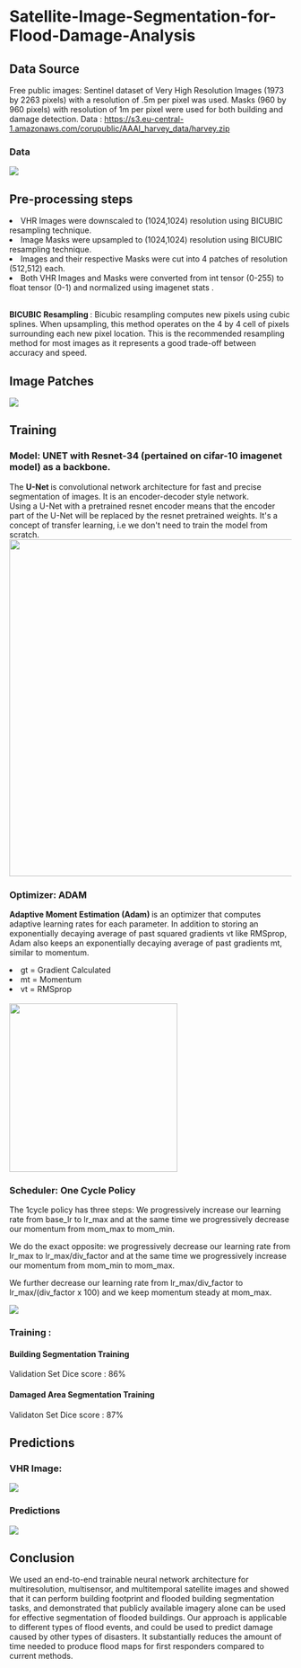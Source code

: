# Satellite-Image-Segmentation-for-Flood-Damage-Analysis
## Data Source

Free public images: Sentinel dataset of Very High Resolution Images (1973 by 2263 pixels) with a resolution of .5m per pixel was used. Masks (960 by 960 pixels) with resolution of 1m per pixel were used for both building and damage detection.
Data : https://s3.eu-central-1.amazonaws.com/corupublic/AAAI_harvey_data/harvey.zip

### Data
<img src="https://github.com/orion29/Satellite-Image-Segmentation-for-Flood-Damage-Analysis/blob/main/Images/Image_vhr.png"/>


## Pre-processing steps
<li> VHR Images were downscaled to (1024,1024) resolution using BICUBIC resampling technique.</li>
<li> Image Masks were upsampled to (1024,1024) resolution using BICUBIC resampling technique.</li>
<li> Images and their respective Masks were cut into 4 patches of resolution (512,512) each.</li>
<li> Both VHR Images and Masks were converted from int tensor (0-255) to float tensor (0-1) and normalized using imagenet stats .</li><br>

<b> BICUBIC Resampling </b> : Bicubic resampling computes new pixels using cubic splines. When upsampling, this method operates on the 4 by 4 cell of pixels surrounding each new pixel location. This is the recommended resampling method for most images as it represents a good trade-off between accuracy and speed.

## Image Patches

<img src="https://github.com/orion29/Satellite-Image-Segmentation-for-Flood-Damage-Analysis/blob/main/Images/patches.png"/>

## Training

### Model: UNET with Resnet-34 (pertained on cifar-10 imagenet model) as a backbone.
The <b> U-Net </b> is convolutional network architecture for fast and precise segmentation of images. It is an encoder-decoder style network.<br>
Using a U-Net with a pretrained resnet encoder means that the encoder part of the U-Net will be replaced by the resnet pretrained weights. It's a concept of transfer learning, i.e we don't need to train the model from scratch.<br>
<img src="https://github.com/orion29/Satellite-Image-Segmentation-for-Flood-Damage-Analysis/blob/main/Images/unet.png" width="600">

### Optimizer: ADAM

<b> Adaptive Moment Estimation (Adam) </b> is  an optimizer that computes adaptive learning rates for each parameter. In addition to storing an exponentially decaying average of past squared gradients vt like RMSprop, Adam also keeps an exponentially decaying average of past gradients mt, similar to momentum.
<li> gt =  Gradient Calculated </li>
<li> mt =  Momentum </li>
<li> vt =  RMSprop </li><br>
<img src="https://github.com/orion29/Satellite-Image-Segmentation-for-Flood-Damage-Analysis/blob/main/Images/moment.png" width="300">

### Scheduler: One Cycle Policy

The 1cycle policy has three steps:
We progressively increase our learning rate from base_lr to lr_max and at the same time we progressively decrease our momentum from mom_max to mom_min.

We do the exact opposite: we progressively decrease our learning rate from lr_max to lr_max/div_factor and at the same time we progressively increase our momentum from mom_min to mom_max.

We further decrease our learning rate from lr_max/div_factor to lr_max/(div_factor x 100) and we keep momentum steady at mom_max.
              			
<img src="https://github.com/orion29/Satellite-Image-Segmentation-for-Flood-Damage-Analysis/blob/main/Images/onefit.png"/>

### Training :

#### Building Segmentation Training  

Validation Set Dice score : 86%

#### Damaged Area Segmentation Training 

Validaton Set Dice score : 87%


## Predictions
### VHR Image:

<img src="https://github.com/orion29/Satellite-Image-Segmentation-for-Flood-Damage-Analysis/blob/main/Images/pred_img.png"/>

### Predictions

<img src="https://github.com/orion29/Satellite-Image-Segmentation-for-Flood-Damage-Analysis/blob/main/Images/pred.png"/>
          
## Conclusion

We used an end-to-end trainable neural network architecture for multiresolution, multisensor, and multitemporal satellite images and showed that it can perform building footprint and flooded building segmentation tasks, and demonstrated that publicly available imagery alone can be used for effective segmentation of flooded buildings.
Our approach is applicable to different types of flood events, and could be used to predict damage caused by other types of disasters.
It substantially reduces the amount of time needed to produce flood maps for first responders compared to current methods.
